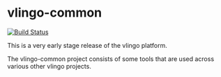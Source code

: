 # vlingo-common

[![Build Status](https://travis-ci.org/vlingo/vlingo-common.svg?branch=master)](https://travis-ci.org/vlingo/vlingo-common)

This is a very early stage release of the vlingo platform.

The vlingo-common project consists of some tools that are used across
various other vlingo projects.
